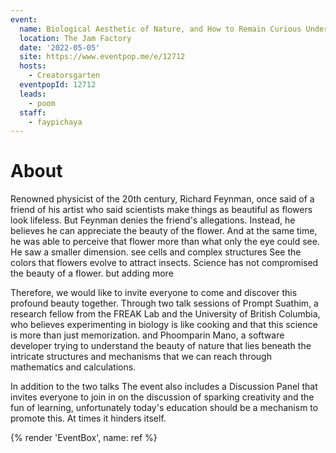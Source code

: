 ```yaml
---
event:
  name: Biological Aesthetic of Nature, and How to Remain Curious Under Oppressive Education
  location: The Jam Factory
  date: '2022-05-05'
  site: https://www.eventpop.me/e/12712
  hosts:
    - Creatorsgarten
  eventpopId: 12712
  leads:
    - poom
  staff:
    - faypichaya
---
```


# About

Renowned physicist of the 20th century, Richard Feynman, once said of a friend of his artist who said scientists make things as beautiful as flowers look lifeless. But Feynman denies the friend's allegations. Instead, he believes he can appreciate the beauty of the flower. And at the same time, he was able to perceive that flower more than what only the eye could see. He saw a smaller dimension. see cells and complex structures See the colors that flowers evolve to attract insects. Science has not compromised the beauty of a flower. but adding more

Therefore, we would like to invite everyone to come and discover this profound beauty together. Through two talk sessions of Prompt Suathim, a research fellow from the FREAK Lab and the University of British Columbia, who believes experimenting in biology is like cooking and that this science is more than just memorization. and Phoomparin Mano, a software developer trying to understand the beauty of nature that lies beneath the intricate structures and mechanisms that we can reach through mathematics and calculations.

In addition to the two talks The event also includes a Discussion Panel that invites everyone to join in on the discussion of sparking creativity and the fun of learning, unfortunately today's education should be a mechanism to promote this. At times it hinders itself.

{% render 'EventBox', name: ref %}
